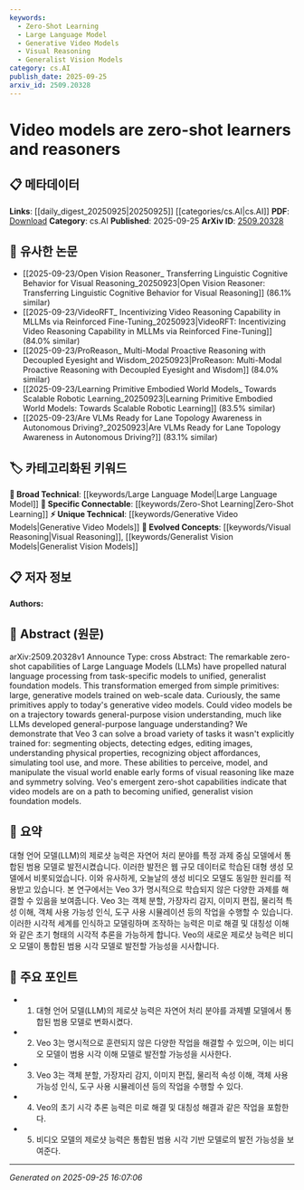 ```yaml
---
keywords:
  - Zero-Shot Learning
  - Large Language Model
  - Generative Video Models
  - Visual Reasoning
  - Generalist Vision Models
category: cs.AI
publish_date: 2025-09-25
arxiv_id: 2509.20328
---
```


<!-- KEYWORD_LINKING_METADATA:
{
  "processed_timestamp": "2025-09-25T16:07:06.967460",
  "vocabulary_version": "1.0",
  "selected_keywords": [
    "Zero-Shot Learning",
    "Large Language Model",
    "Generative Video Models",
    "Visual Reasoning",
    "Generalist Vision Models"
  ],
  "rejected_keywords": [],
  "similarity_scores": {
    "Zero-Shot Learning": 0.85,
    "Large Language Model": 0.8,
    "Generative Video Models": 0.78,
    "Visual Reasoning": 0.82,
    "Generalist Vision Models": 0.84
  },
  "extraction_method": "AI_prompt_based",
  "budget_applied": true,
  "candidates_json": {
    "candidates": [
      {
        "surface": "zero-shot capabilities",
        "canonical": "Zero-Shot Learning",
        "aliases": [
          "zero-shot learning",
          "zero-shot"
        ],
        "category": "specific_connectable",
        "rationale": "Zero-Shot Learning is a key concept in understanding the emergent abilities of video models, similar to language models.",
        "novelty_score": 0.55,
        "connectivity_score": 0.88,
        "specificity_score": 0.78,
        "link_intent_score": 0.85
      },
      {
        "surface": "Large Language Models",
        "canonical": "Large Language Model",
        "aliases": [
          "LLMs"
        ],
        "category": "broad_technical",
        "rationale": "LLMs are foundational to the paper's comparison between language and video models.",
        "novelty_score": 0.3,
        "connectivity_score": 0.92,
        "specificity_score": 0.65,
        "link_intent_score": 0.8
      },
      {
        "surface": "generative video models",
        "canonical": "Generative Video Models",
        "aliases": [
          "video models",
          "generative video"
        ],
        "category": "unique_technical",
        "rationale": "This term captures the specific focus on video models that exhibit generative capabilities.",
        "novelty_score": 0.7,
        "connectivity_score": 0.75,
        "specificity_score": 0.82,
        "link_intent_score": 0.78
      },
      {
        "surface": "visual reasoning",
        "canonical": "Visual Reasoning",
        "aliases": [
          "visual cognition",
          "visual problem solving"
        ],
        "category": "evolved_concepts",
        "rationale": "Visual Reasoning is crucial for understanding the advanced cognitive tasks video models can perform.",
        "novelty_score": 0.65,
        "connectivity_score": 0.8,
        "specificity_score": 0.77,
        "link_intent_score": 0.82
      },
      {
        "surface": "generalist vision foundation models",
        "canonical": "Generalist Vision Models",
        "aliases": [
          "vision foundation models",
          "general-purpose vision models"
        ],
        "category": "evolved_concepts",
        "rationale": "This concept is central to the paper's thesis about the future trajectory of video models.",
        "novelty_score": 0.68,
        "connectivity_score": 0.78,
        "specificity_score": 0.79,
        "link_intent_score": 0.84
      }
    ],
    "ban_list_suggestions": [
      "task-specific models",
      "simple primitives",
      "web-scale data"
    ]
  },
  "decisions": [
    {
      "candidate_surface": "zero-shot capabilities",
      "resolved_canonical": "Zero-Shot Learning",
      "decision": "linked",
      "scores": {
        "novelty": 0.55,
        "connectivity": 0.88,
        "specificity": 0.78,
        "link_intent": 0.85
      }
    },
    {
      "candidate_surface": "Large Language Models",
      "resolved_canonical": "Large Language Model",
      "decision": "linked",
      "scores": {
        "novelty": 0.3,
        "connectivity": 0.92,
        "specificity": 0.65,
        "link_intent": 0.8
      }
    },
    {
      "candidate_surface": "generative video models",
      "resolved_canonical": "Generative Video Models",
      "decision": "linked",
      "scores": {
        "novelty": 0.7,
        "connectivity": 0.75,
        "specificity": 0.82,
        "link_intent": 0.78
      }
    },
    {
      "candidate_surface": "visual reasoning",
      "resolved_canonical": "Visual Reasoning",
      "decision": "linked",
      "scores": {
        "novelty": 0.65,
        "connectivity": 0.8,
        "specificity": 0.77,
        "link_intent": 0.82
      }
    },
    {
      "candidate_surface": "generalist vision foundation models",
      "resolved_canonical": "Generalist Vision Models",
      "decision": "linked",
      "scores": {
        "novelty": 0.68,
        "connectivity": 0.78,
        "specificity": 0.79,
        "link_intent": 0.84
      }
    }
  ]
}
-->

# Video models are zero-shot learners and reasoners

## 📋 메타데이터

**Links**: [[daily_digest_20250925|20250925]] [[categories/cs.AI|cs.AI]]
**PDF**: [Download](https://arxiv.org/pdf/2509.20328.pdf)
**Category**: cs.AI
**Published**: 2025-09-25
**ArXiv ID**: [2509.20328](https://arxiv.org/abs/2509.20328)

## 🔗 유사한 논문
- [[2025-09-23/Open Vision Reasoner_ Transferring Linguistic Cognitive Behavior for Visual Reasoning_20250923|Open Vision Reasoner: Transferring Linguistic Cognitive Behavior for Visual Reasoning]] (86.1% similar)
- [[2025-09-23/VideoRFT_ Incentivizing Video Reasoning Capability in MLLMs via Reinforced Fine-Tuning_20250923|VideoRFT: Incentivizing Video Reasoning Capability in MLLMs via Reinforced Fine-Tuning]] (84.0% similar)
- [[2025-09-23/ProReason_ Multi-Modal Proactive Reasoning with Decoupled Eyesight and Wisdom_20250923|ProReason: Multi-Modal Proactive Reasoning with Decoupled Eyesight and Wisdom]] (84.0% similar)
- [[2025-09-23/Learning Primitive Embodied World Models_ Towards Scalable Robotic Learning_20250923|Learning Primitive Embodied World Models: Towards Scalable Robotic Learning]] (83.5% similar)
- [[2025-09-23/Are VLMs Ready for Lane Topology Awareness in Autonomous Driving?_20250923|Are VLMs Ready for Lane Topology Awareness in Autonomous Driving?]] (83.1% similar)

## 🏷️ 카테고리화된 키워드
**🧠 Broad Technical**: [[keywords/Large Language Model|Large Language Model]]
**🔗 Specific Connectable**: [[keywords/Zero-Shot Learning|Zero-Shot Learning]]
**⚡ Unique Technical**: [[keywords/Generative Video Models|Generative Video Models]]
**🚀 Evolved Concepts**: [[keywords/Visual Reasoning|Visual Reasoning]], [[keywords/Generalist Vision Models|Generalist Vision Models]]

## 📋 저자 정보

**Authors:** 

## 📄 Abstract (원문)

arXiv:2509.20328v1 Announce Type: cross 
Abstract: The remarkable zero-shot capabilities of Large Language Models (LLMs) have propelled natural language processing from task-specific models to unified, generalist foundation models. This transformation emerged from simple primitives: large, generative models trained on web-scale data. Curiously, the same primitives apply to today's generative video models. Could video models be on a trajectory towards general-purpose vision understanding, much like LLMs developed general-purpose language understanding? We demonstrate that Veo 3 can solve a broad variety of tasks it wasn't explicitly trained for: segmenting objects, detecting edges, editing images, understanding physical properties, recognizing object affordances, simulating tool use, and more. These abilities to perceive, model, and manipulate the visual world enable early forms of visual reasoning like maze and symmetry solving. Veo's emergent zero-shot capabilities indicate that video models are on a path to becoming unified, generalist vision foundation models.

## 📝 요약

대형 언어 모델(LLM)의 제로샷 능력은 자연어 처리 분야를 특정 과제 중심 모델에서 통합된 범용 모델로 발전시켰습니다. 이러한 발전은 웹 규모 데이터로 학습된 대형 생성 모델에서 비롯되었습니다. 이와 유사하게, 오늘날의 생성 비디오 모델도 동일한 원리를 적용받고 있습니다. 본 연구에서는 Veo 3가 명시적으로 학습되지 않은 다양한 과제를 해결할 수 있음을 보여줍니다. Veo 3는 객체 분할, 가장자리 감지, 이미지 편집, 물리적 특성 이해, 객체 사용 가능성 인식, 도구 사용 시뮬레이션 등의 작업을 수행할 수 있습니다. 이러한 시각적 세계를 인식하고 모델링하며 조작하는 능력은 미로 해결 및 대칭성 이해와 같은 초기 형태의 시각적 추론을 가능하게 합니다. Veo의 새로운 제로샷 능력은 비디오 모델이 통합된 범용 시각 모델로 발전할 가능성을 시사합니다.

## 🎯 주요 포인트

- 1. 대형 언어 모델(LLM)의 제로샷 능력은 자연어 처리 분야를 과제별 모델에서 통합된 범용 모델로 변화시켰다.
- 2. Veo 3는 명시적으로 훈련되지 않은 다양한 작업을 해결할 수 있으며, 이는 비디오 모델이 범용 시각 이해 모델로 발전할 가능성을 시사한다.
- 3. Veo 3는 객체 분할, 가장자리 감지, 이미지 편집, 물리적 속성 이해, 객체 사용 가능성 인식, 도구 사용 시뮬레이션 등의 작업을 수행할 수 있다.
- 4. Veo의 초기 시각 추론 능력은 미로 해결 및 대칭성 해결과 같은 작업을 포함한다.
- 5. 비디오 모델의 제로샷 능력은 통합된 범용 시각 기반 모델로의 발전 가능성을 보여준다.


---

*Generated on 2025-09-25 16:07:06*